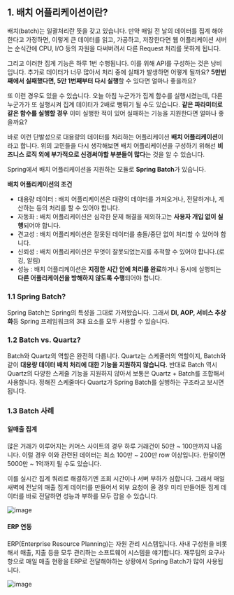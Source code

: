 ## 1. 배치 어플리케이션이란?

배치(batch)는 일괄처리란 뜻을 갖고 있습니다.
만약 매일 전 날의 데이터를 집계 해야한다고 가정하면, 이렇게 큰 데이터를 읽고, 가공하고, 저장한다면 웹 어플리케이션 서버는 순식간에 CPU, I/O 등의 자원을 다써버려서 다른 Request 처리를 못하게 됩니다.

그리고 이러한 집계 기능은 하루 1번 수행됩니다. 이를 위해 API를 구성하는 것은 낭비입니다.
추가로 데이터가 너무 많아서 처리 중에 실패가 발생하면 어떻게 될까요?
**5만번째에서 실패했다면, 5만 1번째부터 다시 실행**할 수 있다면 얼마나 좋을까요?

또 이런 경우도 있을 수 있습니다. 오늘 아침 누군가가 집계 함수를 실행시켰는데, 다른 누군가가 또 실행시켜 집계 데이터가 2배로 뻥튀기 될 수도 있습니다. 
**같은 파라미터로 같은 함수를 실행할 경우** 이미 실행한 적이 있어 실패하는 기능을 지원한다면 얼마나 좋을까요?

바로 이런 단발성으로 대용량의 데이터를 처리하는 어플리케이션 **배치 어플리케이션**이라고 합니다.
위의 고민들을 다시 생각해보면 배치 어플리케이션을 구성하기 위해선 **비즈니스 로직 외에 부가적으로 신경써야할 부분들이 많다**는 것을 알 수 있습니다.

Spring에서 배치 어플리케이션을 지원하는 모듈로 **Spring Batch**가 있습니다. 

**배치 어플리케이션의 조건**
- 대용량 데이터 : 배치 어플리케이션은 대량의 데이터를 가져오거나, 전달하거나, 계산하는 등의 처리를 할 수 있어야 합니다.
- 자동화 : 배치 어플리케이션은 심각한 문제 해결을 제외하고는 **사용자 개입 없이 실행**되어야 합니다.
- 견고성 : 배치 어플리케이션은 잘못된 데이터를 충돌/중단 없이 처리할 수 있어야 합니다. 
- 신뢰성 : 배치 어플리케이션은 무엇이 잘못되었는지를 추적할 수 있어야 합니다.(로깅, 알림)
- 성능 : 배치 어플리케이션은 **지정한 시간 안에 처리를 완료**하거나 동시에 실행되는 **다른 어플리케이션을 방해하지 않도록 수행**되어야 합니다.

### 1.1 Spring Batch?

Spring Batch는 Spring의 특성을 그대로 가져왔습니다. 
그래서 **DI, AOP, 서비스 추상화**등 Spring 프레임워크의 3대 요소를 모두 사용할 수 있습니다.

### 1.2 Batch vs. Quartz?

Batch와 Quartz의 역할은 완전히 다릅니다. Quartz는 스케줄러의 역할이지, Batch와 같이 **대용량 데이터 배치 처리에 대한 기능을 지원하지 않습니다.**
반대로 Batch 역시 Quartz의 다양한 스케줄 기능을 지원하지 않아서 보통은 Quartz + Batch를 조합해서 사용합니다. 
정해진 스케줄마다 Quartz가 Spring Batch를 실행하는 구조라고 보시면 됩니다.

### 1.3 Batch 사례

#### 일매출 집계

많은 거래가 이루어지는 커머스 사이트의 경우 하루 거래건이 50만 ~ 100만까지 나옵니다.
이럴 경우 이와 관련된 데이터는 최소 100만 ~ 200만 row 이상입니다. 한달이면 5000만 ~ 1억까지 될 수도 있습니다.

이를 실시간 집계 쿼리로 해결하기엔 조회 시간이나 서버 부하가 심합니다. 그래서 매일 새벽에 전날의 매출 집계 데이터를 만들어서 외부 요청이 올 경우 미리 만들어둔 집계 데이터를 바로 전달하면 성능과 부하를 모두 잡을 수 있습니다.

![image](https://github.com/yoon-youngjin/spring-study/assets/83503188/b8a3985a-50c2-4557-b3ec-24fdbe5e7e01)

#### ERP 연동

ERP(Enterprise Resource Planning)는 자원 관리 시스템입니다. 사내 구성원을 비롯해서 매출, 지출 등을 모두 관리하는 소프트웨어 시스템을 얘기합니다. 
재무팀의 요구사항으로 매일 매출 현황을 ERP로 전달해야하는 상황에서 Spring Batch가 많이 사용됩니다. 

![image](https://github.com/yoon-youngjin/spring-study/assets/83503188/9469b588-5712-457f-b878-c8da74b8dc2b)

